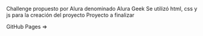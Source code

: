 Challenge propuesto por Alura denominado Alura Geek
Se utilizó html, css y js para la creación del proyecto
Proyecto a finalizar

GitHub Pages => 
